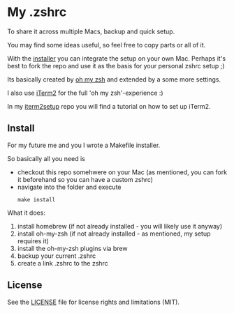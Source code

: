 # My .zshrc 

To share it across multiple Macs, backup and quick setup.

You may find some ideas useful, so feel free to copy parts or all of it.

With the [installer](#install) you can integrate the setup on your own Mac. 
Perhaps it's best to fork the repo and use it as the basis for your personal zshrc setup ;)

Its basically created by [oh my zsh](https://ohmyz.sh) and extended by a some more settings.

I also use [iTerm2](https://iterm2.com) for the full 'oh my zsh'-experience :)

In my [iterm2setup](https://github.com/jschuster/iterm2setup) repo you will find a tutorial on how to set up iTerm2.

## Install
For my future me and you I wrote a Makefile installer.

So basically all you need is

* checkout this repo somehwere on your Mac (as mentioned, you can fork it beforehand so you can have a custom zshrc)
* navigate into the folder and execute 
    ```
    make install
    ```

What it does:
1. install homebrew (if not already installed - you will likely use it anyway)
2. install oh-my-zsh (if not already installed - as mentioned, my setup requires it)
3. install the oh-my-zsh plugins via brew
4. backup your current .zshrc
5. create a link .zshrc to the zshrc

## License
See the [LICENSE](LICENSE) file for license rights and limitations (MIT).
